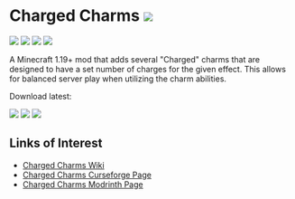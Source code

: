 # Charged Charms [![](http://cf.way2muchnoise.eu/full_682683_downloads.svg)](https://www.curseforge.com/minecraft/mc-mods/charged-charms)
[![](http://cf.way2muchnoise.eu/versions/682683.svg)](https://www.curseforge.com/minecraft/mc-mods/charged-charms/files)
[![](https://img.shields.io/badge/Forge-38.0.1+-green.svg?longCache=true&style=flat)](https://www.curseforge.com/minecraft/mc-mods/charged-charms/files?gameVersionTypeId=1)
[![](https://img.shields.io/badge/Fabric-0.46.0+-yellowgreen.svg?longCache=true&style=flat)](https://www.curseforge.com/minecraft/mc-mods/charged-charms/files?gameVersionTypeId=4)
[![](https://img.shields.io/badge/license-LGPL_v3-blue.svg?longCache=true&style=flat)](https://www.gnu.org/licenses/lgpl-3.0)

A Minecraft 1.19+ mod that adds several "Charged" charms that are designed to have a set number of charges for the given effect. This allows for balanced server play when utilizing the charm abilities.

Download latest:

[![](https://img.shields.io/badge/Downloads_for-1.20.1-orange.svg?longCache=true&style=flat)](https://www.curseforge.com/minecraft/mc-mods/charged-charms/files)
[![](https://img.shields.io/badge/Dowload_for-NeoForge-green.svg?longCache=true&style=flat)](https://www.curseforge.com/minecraft/mc-mods/charged-charms/files?gameVersionTypeId=1)
[![](https://img.shields.io/badge/Dowload_for-Fabric-yellowgreen.svg?longCache=true&style=flat)](https://www.curseforge.com/minecraft/mc-mods/charged-charms/files?gameVersionTypeId=4)

## Links of Interest

+ [Charged Charms Wiki](https://github.com/wendall911/ChargedCharms/wiki)
+ [Charged Charms Curseforge Page](https://minecraft.curseforge.com/projects/charged-charms)
+ [Charged Charms Modrinth Page](https://modrinth.com/mod/charged-charms)
